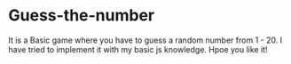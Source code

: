 # Guess-the-number

It is a Basic game where you have to guess a random number from 1 - 20.
I have tried to implement it with my basic js knowledge.
Hpoe you like it!
